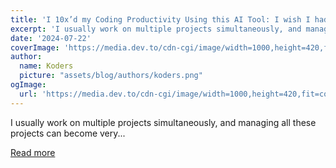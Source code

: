 ```yaml
---
title: 'I 10x’d my Coding Productivity Using this AI Tool: I wish I had known it Earlier 🤯'
excerpt: 'I usually work on multiple projects simultaneously, and managing all these projects can become very...'
date: '2024-07-22'
coverImage: 'https://media.dev.to/cdn-cgi/image/width=1000,height=420,fit=cover,gravity=auto,format=auto/https%3A%2F%2Fdev-to-uploads.s3.amazonaws.com%2Fuploads%2Farticles%2Fz4e9shf4nnht9sb1l7lp.gif'
author:
  name: Koders
  picture: "assets/blog/authors/koders.png"
ogImage:
  url: 'https://media.dev.to/cdn-cgi/image/width=1000,height=420,fit=cover,gravity=auto,format=auto/https%3A%2F%2Fdev-to-uploads.s3.amazonaws.com%2Fuploads%2Farticles%2Fz4e9shf4nnht9sb1l7lp.gif'
---
```


I usually work on multiple projects simultaneously, and managing all these projects can become very...

[Read more](https://dev.to/github20k/i-10xd-my-coding-productivity-using-this-ai-tool-i-wish-i-had-known-it-earlier-2eoo)
